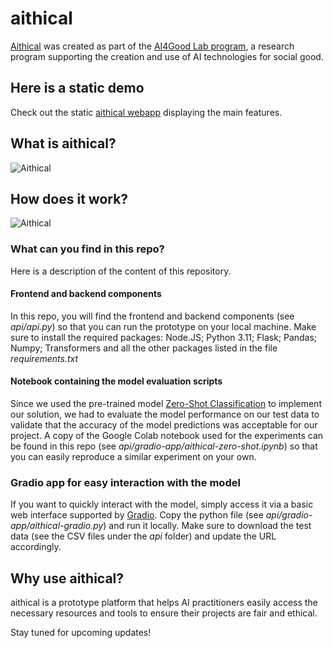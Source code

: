# aithical
[Aithical](https://drive.google.com/file/d/1-5O77RFsMbQVyQ275lTW4aNSPMpARSI-/view?usp=sharing) was created as part of the [AI4Good Lab program](https://www.ai4goodlab.com/), a research program supporting the creation and use of AI technologies for social good.

## Here is a static demo
Check out the static [aithical webapp](https://drive.google.com/file/d/1-5O77RFsMbQVyQ275lTW4aNSPMpARSI-/view?usp=sharing) displaying the main features.

## What is aithical?
<img
  src="https://bonam-m.github.io/aithical/src/aithical_summary1.jpg"
  alt="Aithical"
  title="Optional title"
  style="display: inline-block; margin: 0 auto; max-width: 200px">

## How does it work?
<img
  src="https://bonam-m.github.io/aithical/src/aithical_summary2.jpg"
  alt="Aithical"
  title="Optional title"
  style="display: inline-block; margin: 0 auto; max-width: 200px">  

### What can you find in this repo?
Here is a description of the content of this repository.

#### Frontend and backend components
In this repo, you will find the frontend and backend components (see _api/api.py_) so that you can run the prototype on your local machine.
Make sure to install the required packages: Node.JS; Python 3.11; Flask; Pandas; Numpy; Transformers and all the other packages listed in the file _requirements.txt_

#### Notebook containing the model evaluation scripts
Since we used the pre-trained model [Zero-Shot Classification](https://huggingface.co/tasks/zero-shot-classification) to implement our solution, we had to evaluate the model performance on our test data to validate that the accuracy of the model predictions was acceptable for our project. A copy of the Google Colab notebook used for the experiments can be found in this repo  (see _api/gradio-app/aithical-zero-shot.ipynb_) so that you can easily reproduce a similar experiment on your own.

### Gradio app for easy interaction with the model
If you want to quickly interact with the model, simply access it via a basic web interface supported by [Gradio](https://gradio.app/). 
Copy the python file (see _api/gradio-app/aithical-gradio.py_) and run it locally.
Make sure to download the test data (see the CSV files under the _api_ folder) and update the URL accordingly.

## Why use aithical?
aithical is a prototype platform that helps AI practitioners easily access the necessary resources and tools to ensure their projects are fair and ethical.

Stay tuned for upcoming updates!

